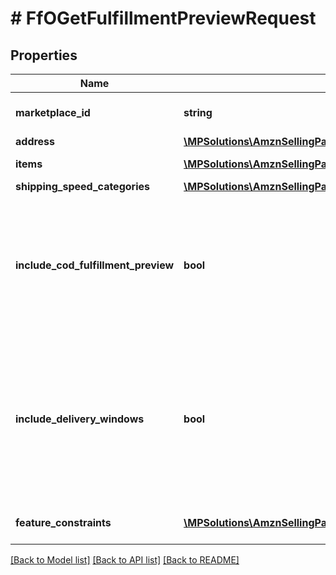 # # FfOGetFulfillmentPreviewRequest

## Properties

Name | Type | Description | Notes
------------ | ------------- | ------------- | -------------
**marketplace_id** | **string** | The marketplace the fulfillment order is placed against. | [optional]
**address** | [**\MPSolutions\AmznSellingPartnerApi\Models\FulfillmentOutbound\FfOAddress**](FfOAddress.md) |  |
**items** | [**\MPSolutions\AmznSellingPartnerApi\Models\FulfillmentOutbound\FfOGetFulfillmentPreviewItem[]**](FfOGetFulfillmentPreviewItem.md) | An array of fulfillment preview item information. |
**shipping_speed_categories** | [**\MPSolutions\AmznSellingPartnerApi\Models\FulfillmentOutbound\FfOShippingSpeedCategory[]**](FfOShippingSpeedCategory.md) |  | [optional]
**include_cod_fulfillment_preview** | **bool** | Specifies whether to return fulfillment order previews that are for COD (Cash On Delivery).  Possible values:  * true - Returns all fulfillment order previews (both for COD and not for COD). * false - Returns only fulfillment order previews that are not for COD. | [optional]
**include_delivery_windows** | **bool** | Specifies whether to return the ScheduledDeliveryInfo response object, which contains the available delivery windows for a Scheduled Delivery. The ScheduledDeliveryInfo response object can only be returned for fulfillment order previews with ShippingSpeedCategories &#x3D; ScheduledDelivery. | [optional]
**feature_constraints** | [**\MPSolutions\AmznSellingPartnerApi\Models\FulfillmentOutbound\FfOFeatureSettings[]**](FfOFeatureSettings.md) | A list of features and their fulfillment policies to apply to the order. | [optional]

[[Back to Model list]](../../README.md#models) [[Back to API list]](../../README.md#endpoints) [[Back to README]](../../README.md)
